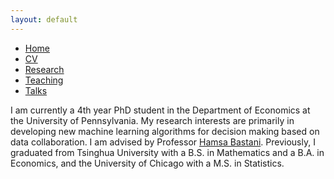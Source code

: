 ```yaml
---
layout: default
---
```


<ul>
<li><a href="./">Home</a></li>
<li><a href="./CV.pdf">CV</a></li>
<li><a href="./research.html">Research</a></li>
<li><a href="./teaching.html">Teaching</a></li>
<li><a href="./talks.html">Talks</a></li>
</ul>

I am currently a 4th year PhD student in the Department of Economics at the University of Pennsylvania. My research interests are primarily in developing new machine learning algorithms for decision making based on data collaboration. I am advised by Professor [Hamsa Bastani](https://hamsabastani.github.io/). Previously, I graduated from Tsinghua University with a B.S. in Mathematics and a B.A. in Economics, and the University of Chicago with a M.S. in Statistics. 
